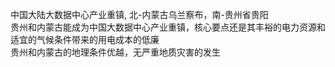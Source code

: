 中国大陆大数据中心产业重镇, 北-内蒙古乌兰察布，南-贵州省贵阳    
贵州和内蒙古能成为中国大数据中心产业重镇，核心要点还是其丰裕的电力资源和适宜的气候条件带来的用电成本的低廉     
贵州和内蒙古的地理条件优越，无严重地质灾害的发生     
